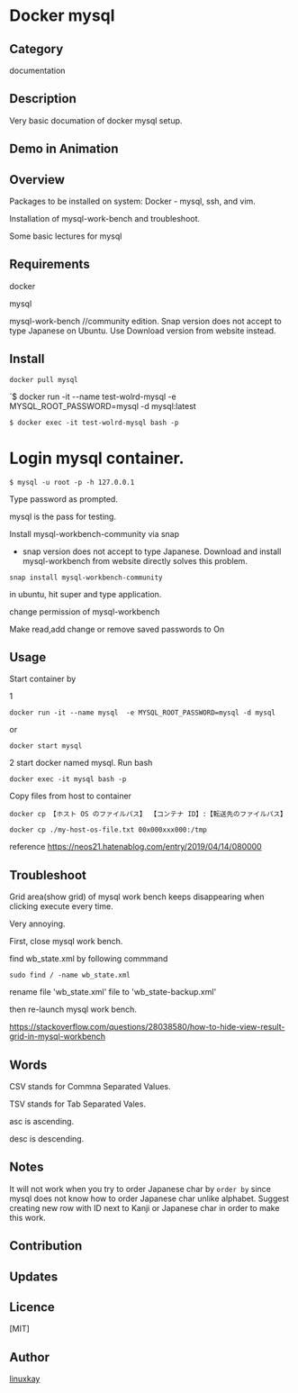 # Docker mysql 

## Category

documentation

## Description

Very basic documation of docker mysql setup.

## Demo in Animation

## Overview

Packages to be installed on system: Docker - mysql, ssh, and vim.

Installation of mysql-work-bench and troubleshoot.

Some basic lectures for mysql

## Requirements

docker

mysql

mysql-work-bench //community edition. Snap version does not accept to type  Japanese on Ubuntu. Use Download version from website instead.

## Install

`docker pull mysql`

`$ docker run -it --name test-wolrd-mysql -e MYSQL_ROOT_PASSWORD=mysql -d mysql:latest

`$ docker exec -it test-wolrd-mysql bash -p`

# Login mysql container.

`$ mysql -u root -p -h 127.0.0.1`

Type password as prompted.

mysql is the pass for testing.

Install mysql-workbench-community via snap

* snap version does not accept to type Japanese. Download and install mysql-workbench from website directly solves this problem.

`snap install mysql-workbench-community`

in ubuntu, hit super and type application.


change permission of mysql-workbench

Make read,add change or remove saved passwords to On

## Usage

Start container by

1

`docker run -it --name mysql  -e MYSQL_ROOT_PASSWORD=mysql -d mysql`

or

`docker start mysql`

2 start docker named mysql. Run bash

`docker exec -it mysql bash -p`

Copy files from host to container

`docker cp 【ホスト OS のファイルパス】 【コンテナ ID】:【転送先のファイルパス】`

`docker cp ./my-host-os-file.txt 00x000xxx000:/tmp`

reference
https://neos21.hatenablog.com/entry/2019/04/14/080000

## Troubleshoot

Grid area(show grid) of mysql work bench keeps disappearing when clicking execute every time.

Very annoying.

First, close mysql work bench.

find wb_state.xml by following commmand

`sudo find / -name wb_state.xml`

rename file 'wb_state.xml' file to 'wb_state-backup.xml'

then re-launch mysql work bench.

https://stackoverflow.com/questions/28038580/how-to-hide-view-result-grid-in-mysql-workbench

## Words

CSV stands for Commna Separated Values.

TSV stands for Tab Separated Vales.

asc is ascending.

desc is descending.

## Notes

It will not work when you try to order Japanese char by `order by` since mysql does not know how to order Japanese char unlike alphabet. Suggest creating new row with ID next to Kanji or Japanese char in order to make this work.

## Contribution

## Updates

## Licence
[MIT]

## Author

[linuxkay](https://github.com/linuxkay)
